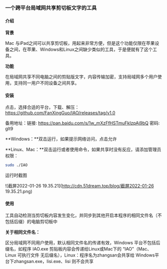 ### 一个跨平台局域网共享剪切板文字的工具

#### 介绍

**背景**

Mac 与iPad之间可以共享剪切板，用起来非常方便，但是这个功能仅限在苹果设备之间，在苹果、Windows和Linux之间缺少类似的工具，于是便就有了这个工具。

**功能**

在局域网共享不同电脑之间的剪贴版文字，内容传输加密，支持局域网多个用户使用，支持同一用户不同设备之间共享。

#### 安装

点击，选择合适的平台，下载、解压： https://github.com/FanXingGuo/IAO/releases/tag/v1.0

备用地址：链接: https://pan.baidu.com/s/1w_mXzFfHSTmuFkIzpAj9bQ  密码: glt9

**Windows：**双击运行，如果提示网络访问，点击允许

**Linux、Mac：**双击运行或者使用命令，如果共享时没有反应，请添加管理员 权限：

```bash
sudo ./IAO
```

运行时截图

![截屏2022-01-26 19.35.21](http://cdn.51dream.top/blog/截屏2022-01-26 19.35.21.png)

#### 使用

工具自动检测当剪切板内容发生变化，并同步到其他开启本程序的相同文件名（不包括后缀）的电脑剪切板中

**关于相同文件名：**

区分局域网不同用户使用，默认相同文件名的传递有效，Windows 平台不包括后缀名，如程序 IAO.exe 剪贴板内容会传递给Linux或Mac下的 “IAO”（Mac、Linux 可执行文件 无后缀名），Linux：程序名为zhangsan会共享给 Windows平台下zhangsan.exe，lisi.exe、lisi 则不会共享 

